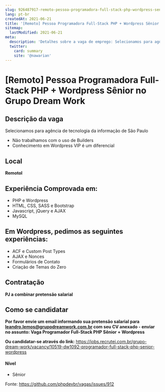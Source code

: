 ```yaml
---
slug: 926487917-remoto-pessoa-programadora-full-stack-php-wordpress-senior-no-grupo-dream-work
lang: pt-br
createdAt: 2021-06-21
title: '[Remoto] Pessoa Programadora Full-Stack PHP + Wordpress Sênior no Grupo Dream Work - Vaga de Emprego'
sitemap:
  lastModified: 2021-06-21
meta:
  description: 'Detalhes sobre a vaga de emprego: Selecionamos para agência de tecnologia da informação de São Paulo - Não trabalhamos com o uso de Builders - Conhecimento em Wordpress VIP é um diferencial'
  twitter:
    card: summary
    site: '@nawarian'
---
```


# [Remoto] Pessoa Programadora Full-Stack PHP + Wordpress Sênior no Grupo Dream Work

## Descrição da vaga

Selecionamos para agência de tecnologia da informação de São Paulo

- Não trabalhamos com o uso de Builders
- Conhecimento em Wordpress VIP é um diferencial 

## Local
**Remotol**

## Experiência Comprovada em:

- PHP e Wordpress
- HTML, CSS, SASS e Bootstrap
- Javascript, jQuery e AJAX
- MySQL

## Em Wordpress, pedimos as seguintes experiências:

- ACF e Custom Post Types
- AJAX e Nonces
- Formulários de Contato
- Criação de Temas do Zero

## Contratação

**PJ a combinar pretensão salarial**

## Como se candidatar

**Por favor envie um email informando sua pretensão salarial para leandro.lemos@grupodreamwork.com.br com seu CV anexado - enviar no assunto: Vaga Programador Full-Stack PHP Sênior + Wordpress**

**Ou candidatar-se através do link:** https://jobs.recrutei.com.br/grupo-dream-work/vacancy/10519-dw1092-programador-full-stack-php-senior-wordpress

#### Nível
- Sênior

Fonte: https://github.com/phpdevbr/vagas/issues/912